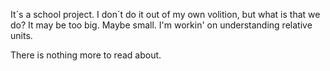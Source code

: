 It´s a school project. I don´t do it out of my own volition, but what is that we do? It may be too big. Maybe small. I'm workin' on understanding relative units.

There is nothing more to read about.
